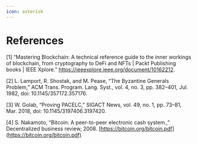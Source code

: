```yaml
---
icon: asterisk
---
```


# References

\[1] “Mastering Blockchain: A technical reference guide to the inner workings of blockchain, from cryptography to DeFi and NFTs | Packt Publishing books | IEEE Xplore.” https://ieeexplore.ieee.org/document/10162212.

\[2] L. Lamport, R. Shostak, and M. Pease, “The Byzantine Generals Problem,” ACM Trans. Program. Lang. Syst., vol. 4, no. 3, pp. 382–401, Jul. 1982, doi: 10.1145/357172.357176.

\[3] W. Golab, “Proving PACELC,” SIGACT News, vol. 49, no. 1, pp. 73–81, Mar. 2018, doi: 10.1145/3197406.3197420.

\[4] S. Nakamoto, “Bitcoin: A peer-to-peer electronic cash system.,” Decentralized business review, 2008. [https://bitcoin.org/bitcoin.pdf](https://bitcoin.org/bitcoin.pdf)
